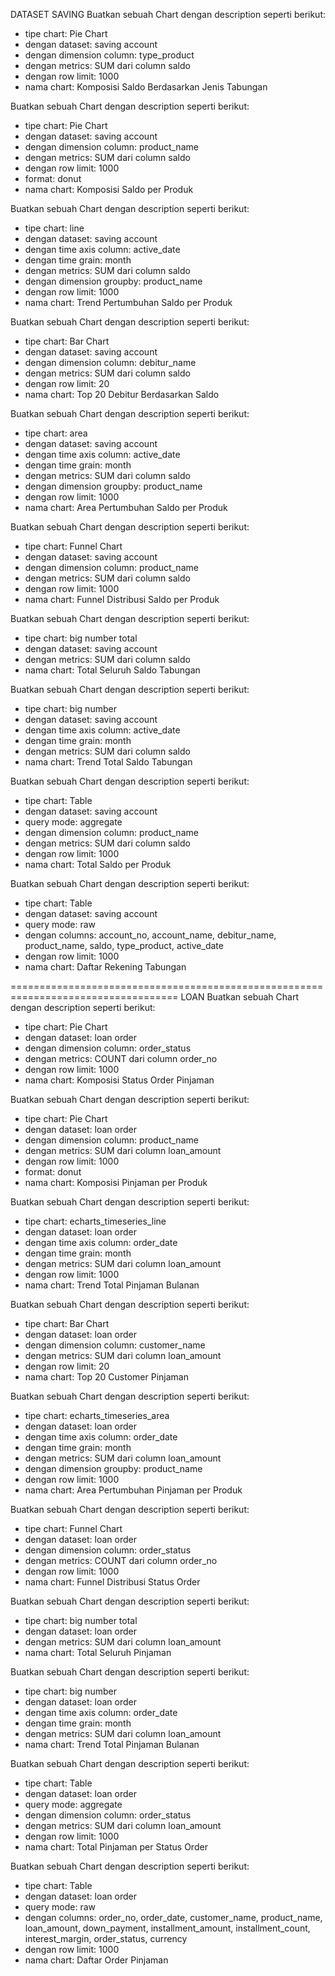 DATASET SAVING
Buatkan sebuah Chart dengan description seperti berikut:

- tipe chart: Pie Chart
- dengan dataset: saving account
- dengan dimension column: type_product
- dengan metrics: SUM dari column saldo
- dengan row limit: 1000
- nama chart: Komposisi Saldo Berdasarkan Jenis Tabungan

Buatkan sebuah Chart dengan description seperti berikut:

- tipe chart: Pie Chart
- dengan dataset: saving account
- dengan dimension column: product_name
- dengan metrics: SUM dari column saldo
- dengan row limit: 1000
- format: donut
- nama chart: Komposisi Saldo per Produk

Buatkan sebuah Chart dengan description seperti berikut:

- tipe chart: line
- dengan dataset: saving account
- dengan time axis column: active_date
- dengan time grain: month
- dengan metrics: SUM dari column saldo
- dengan dimension groupby: product_name
- dengan row limit: 1000
- nama chart: Trend Pertumbuhan Saldo per Produk

Buatkan sebuah Chart dengan description seperti berikut:

- tipe chart: Bar Chart
- dengan dataset: saving account
- dengan dimension column: debitur_name
- dengan metrics: SUM dari column saldo
- dengan row limit: 20
- nama chart: Top 20 Debitur Berdasarkan Saldo

Buatkan sebuah Chart dengan description seperti berikut:

- tipe chart: area
- dengan dataset: saving account
- dengan time axis column: active_date
- dengan time grain: month
- dengan metrics: SUM dari column saldo
- dengan dimension groupby: product_name
- dengan row limit: 1000
- nama chart: Area Pertumbuhan Saldo per Produk

Buatkan sebuah Chart dengan description seperti berikut:

- tipe chart: Funnel Chart
- dengan dataset: saving account
- dengan dimension column: product_name
- dengan metrics: SUM dari column saldo
- dengan row limit: 1000
- nama chart: Funnel Distribusi Saldo per Produk

Buatkan sebuah Chart dengan description seperti berikut:

- tipe chart: big number total
- dengan dataset: saving account
- dengan metrics: SUM dari column saldo
- nama chart: Total Seluruh Saldo Tabungan

Buatkan sebuah Chart dengan description seperti berikut:

- tipe chart: big number
- dengan dataset: saving account
- dengan time axis column: active_date
- dengan time grain: month
- dengan metrics: SUM dari column saldo
- nama chart: Trend Total Saldo Tabungan

Buatkan sebuah Chart dengan description seperti berikut:

- tipe chart: Table
- dengan dataset: saving account
- query mode: aggregate
- dengan dimension column: product_name
- dengan metrics: SUM dari column saldo
- dengan row limit: 1000
- nama chart: Total Saldo per Produk

Buatkan sebuah Chart dengan description seperti berikut:

- tipe chart: Table
- dengan dataset: saving account
- query mode: raw
- dengan columns: account_no, account_name, debitur_name, product_name, saldo, type_product, active_date
- dengan row limit: 1000
- nama chart: Daftar Rekening Tabungan

===================================================================================
LOAN
Buatkan sebuah Chart dengan description seperti berikut:

- tipe chart: Pie Chart
- dengan dataset: loan order
- dengan dimension column: order_status
- dengan metrics: COUNT dari column order_no
- dengan row limit: 1000
- nama chart: Komposisi Status Order Pinjaman

Buatkan sebuah Chart dengan description seperti berikut:

- tipe chart: Pie Chart
- dengan dataset: loan order
- dengan dimension column: product_name
- dengan metrics: SUM dari column loan_amount
- dengan row limit: 1000
- format: donut
- nama chart: Komposisi Pinjaman per Produk

Buatkan sebuah Chart dengan description seperti berikut:

- tipe chart: echarts_timeseries_line
- dengan dataset: loan order
- dengan time axis column: order_date
- dengan time grain: month
- dengan metrics: SUM dari column loan_amount
- dengan row limit: 1000
- nama chart: Trend Total Pinjaman Bulanan

Buatkan sebuah Chart dengan description seperti berikut:

- tipe chart: Bar Chart
- dengan dataset: loan order
- dengan dimension column: customer_name
- dengan metrics: SUM dari column loan_amount
- dengan row limit: 20
- nama chart: Top 20 Customer Pinjaman

Buatkan sebuah Chart dengan description seperti berikut:

- tipe chart: echarts_timeseries_area
- dengan dataset: loan order
- dengan time axis column: order_date
- dengan time grain: month
- dengan metrics: SUM dari column loan_amount
- dengan dimension groupby: product_name
- dengan row limit: 1000
- nama chart: Area Pertumbuhan Pinjaman per Produk

Buatkan sebuah Chart dengan description seperti berikut:

- tipe chart: Funnel Chart
- dengan dataset: loan order
- dengan dimension column: order_status
- dengan metrics: COUNT dari column order_no
- dengan row limit: 1000
- nama chart: Funnel Distribusi Status Order

Buatkan sebuah Chart dengan description seperti berikut:

- tipe chart: big number total
- dengan dataset: loan order
- dengan metrics: SUM dari column loan_amount
- nama chart: Total Seluruh Pinjaman

Buatkan sebuah Chart dengan description seperti berikut:

- tipe chart: big number
- dengan dataset: loan order
- dengan time axis column: order_date
- dengan time grain: month
- dengan metrics: SUM dari column loan_amount
- nama chart: Trend Total Pinjaman Bulanan

Buatkan sebuah Chart dengan description seperti berikut:

- tipe chart: Table
- dengan dataset: loan order
- query mode: aggregate
- dengan dimension column: order_status
- dengan metrics: SUM dari column loan_amount
- dengan row limit: 1000
- nama chart: Total Pinjaman per Status Order

Buatkan sebuah Chart dengan description seperti berikut:

- tipe chart: Table
- dengan dataset: loan order
- query mode: raw
- dengan columns: order_no, order_date, customer_name, product_name, loan_amount, down_payment, installment_amount, installment_count, interest_margin, order_status, currency
- dengan row limit: 1000
- nama chart: Daftar Order Pinjaman
